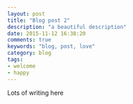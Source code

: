```yaml
---
layout: post
title: "Blog post 2"
description: "a beautiful description"
date: 2015-11-12 16:38:20
comments: true
keywords: "blog, post, love"
category: blog
tags:
- welcome
- happy
---
```


Lots of writing here